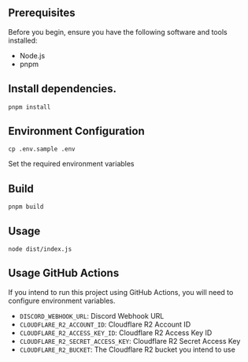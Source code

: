 ## Prerequisites

Before you begin, ensure you have the following software and tools installed:

- Node.js
- pnpm

## Install dependencies.

```
pnpm install
```

## Environment Configuration

```
cp .env.sample .env
```

Set the required environment variables

## Build

```
pnpm build
```

## Usage

```
node dist/index.js
```

## Usage GitHub Actions

If you intend to run this project using GitHub Actions, you will need to configure environment variables.

- `DISCORD_WEBHOOK_URL`: Discord Webhook URL
- `CLOUDFLARE_R2_ACCOUNT_ID`: Cloudflare R2 Account ID
- `CLOUDFLARE_R2_ACCESS_KEY_ID`: Cloudflare R2 Access Key ID
- `CLOUDFLARE_R2_SECRET_ACCESS_KEY`: Cloudflare R2 Secret Access Key
- `CLOUDFLARE_R2_BUCKET`: The Cloudflare R2 bucket you intend to use
